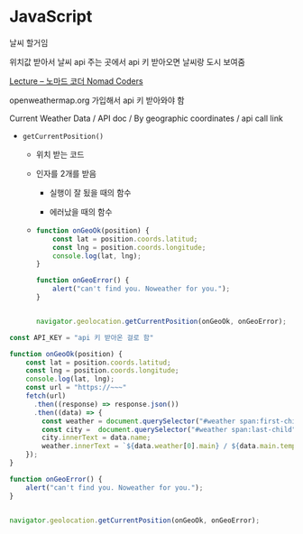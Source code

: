 # JavaScript

날씨 할거임

위치값 받아서 날씨 api 주는 곳에서 api 키 받아오면 날씨랑 도시 보여줌

[Lecture – 노마드 코더 Nomad Coders](https://nomadcoders.co/javascript-for-beginners/lectures/2924)

openweathermap.org 가입해서 api 키 받아와야 함



Current Weather Data / API doc / By geographic coordinates / api call link



- `getCurrentPosition()`
  
  - 위치 받는 코드
  
  - 인자를 2개를 받음
    
    - 실행이 잘 됬을 때의 함수
    
    - 에러났을 때의 함수 
  
  - ```javascript
    function onGeoOk(position) {
        const lat = position.coords.latitud;
        const lng = position.coords.longitude;
        console.log(lat, lng);
    }
    
    function onGeoError() {
        alert("can't find you. Noweather for you.");
    }
    
    
    navigator.geolocation.getCurrentPosition(onGeoOk, onGeoError);
    ```



```javascript
const API_KEY = "api 키 받아온 걸로 함"

function onGeoOk(position) {
    const lat = position.coords.latitud;
    const lng = position.coords.longitude;
    console.log(lat, lng);
    const url = "https://~~~"
    fetch(url)
      .then((response) => response.json())
      .then((data) => {
        const weather = document.querySelector("#weather span:first-child")
        const city =  document.querySelector("#weather span:last-child")
        city.innerText = data.name;
        weather.innerText = `${data.weather[0].main} / ${data.main.temp}`
    });
}

function onGeoError() {
    alert("can't find you. Noweather for you.");
}


navigator.geolocation.getCurrentPosition(onGeoOk, onGeoError);
```
